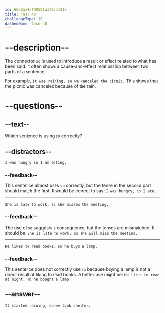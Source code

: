 ```yaml
---
id: 6633aa9cf90591a1f63a431e
title: Task 48
challengeType: 19
dashedName: task-48
---
```


# --description--

The connector `so` is used to introduce a result or effect related to what has been said. It often shows a cause-and-effect relationship between two parts of a sentence.

For example, `It was raining, so we canceled the picnic.` This shows that the picnic was canceled because of the rain.

# --questions--

## --text--

Which sentence is using `so` correctly?

## --distractors--

`I was hungry so I am eating.`

### --feedback--

This sentence almost uses `so` correctly, but the tense in the second part should match the first. It would be correct to say: `I was hungry, so I ate.`

---

`She is late to work, so she misses the meeting.`

### --feedback--

The use of `so` suggests a consequence, but the tenses are mismatched. It should be: `She is late to work, so she will miss the meeting.`

---

`He likes to read books, so he buys a lamp.`

### --feedback--

This sentence does not correctly use `so` because buying a lamp is not a direct result of liking to read books. A better use might be: `He likes to read at night, so he bought a lamp.`

## --answer--

`It started raining, so we took shelter.`

